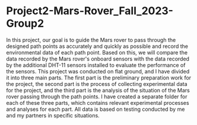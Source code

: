 # Project2-Mars-Rover_Fall_2023-Group2
In this project, our goal is to guide the Mars rover to pass through the designed path points as accurately and quickly as possible and record the environmental data of each path point. Based on this, we will compare the data recorded by the Mars rover's onboard sensors with the data recorded by the additional DHT-11 sensors installed to evaluate the performance of the sensors. This project was conducted on flat ground, and I have divided it into three main parts. The first part is the preliminary preparation work for the project, the second part is the process of collecting experimental data for the project, and the third part is the analysis of the situation of the Mars rover passing through the path points. I have created a separate folder for each of these three parts, which contains relevant experimental processes and analyses for each part. All data is based on testing conducted by me and my partners in specific situations.
